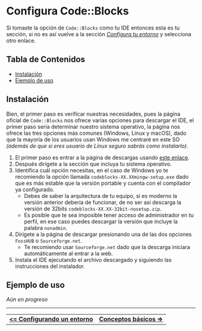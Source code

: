 # Configura Code::Blocks

Si tomaste la opción de `Code::Blocks` como tu IDE entonces esta es tu sección, si no es así vuelve a la sección *[Configura tu entorno](./README.md)* y selecciona otro enlace.


## Tabla de Contenidos

- [Instalación](#instalación)
- [Ejemplo de uso](#ejemplo-de-uso)



## Instalación

Bien, el primer paso es verificar nuestras necesidades, pues la página oficial de `Code::Blocks` nos ofrece varias opciones para descargar el IDE, el primer paso sería determinar nuestro sistema operativo, la página nos ofrece las tres opciones más comunes (Windows, Linux y macOS), dado que la mayoría de los usuarios usan Windows me centraré en este SO *(además de que si eres usuario de Linux seguro sabrás como instalarlo)*.

1. El primer paso es entrar a la página de descargas usando [este enlace](https://www.codeblocks.org/downloads/binaries/).
2. Después dirígete a la sección que incluya tu sistema operativo.
3. Identifica cuál opción necesitas, en el caso de Windows yo te recomiendo la opción llamada `codeblocks-XX.XXmingw-setup.exe` dado que es más estable que la versión portable y cuenta con el compilador ya configurado.
    - Debes de saber la arquitectura de tu equipo, si es moderno la versión anterior debería de funcionar, de no ser así descarga la versión de 32bits `codeblocks-XX.XX-32bit-nosetup.zip`.
    - Es posible que te sea imposible tener acceso de administrador en tu perfil, en ese caso puedes descargar la versión que incluye la palabra `nonadmin`.
4. Dirígete a la página de descargar presionando una de las dos opciones `FossHUB` o `Sourceforge.net`.
    - Te recomiendo usar `Sourceforge.net` dado que la descarga iniciara automáticamente al entrar a la web.
5. Instala el IDE ejecutando el archivo descargado y siguiendo las instrucciones del instalador.



## Ejemplo de uso

*Aún en progreso*



<hr><div align="center"><table><tr>
  <td><b><a href="./README.md"><=  Configurando un entorno  </a></b></td>
  <td><b><a href="../definitions/README.md#conceptos-básicos">  Conceptos básicos  =></a></b></td>
</tr></table></div>